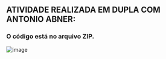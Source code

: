 ## ATIVIDADE REALIZADA EM DUPLA COM ANTONIO ABNER:
### O código está no arquivo ZIP.

![image](https://github.com/user-attachments/assets/916ee315-2aa2-4998-bf97-a34c5ec2f767)
